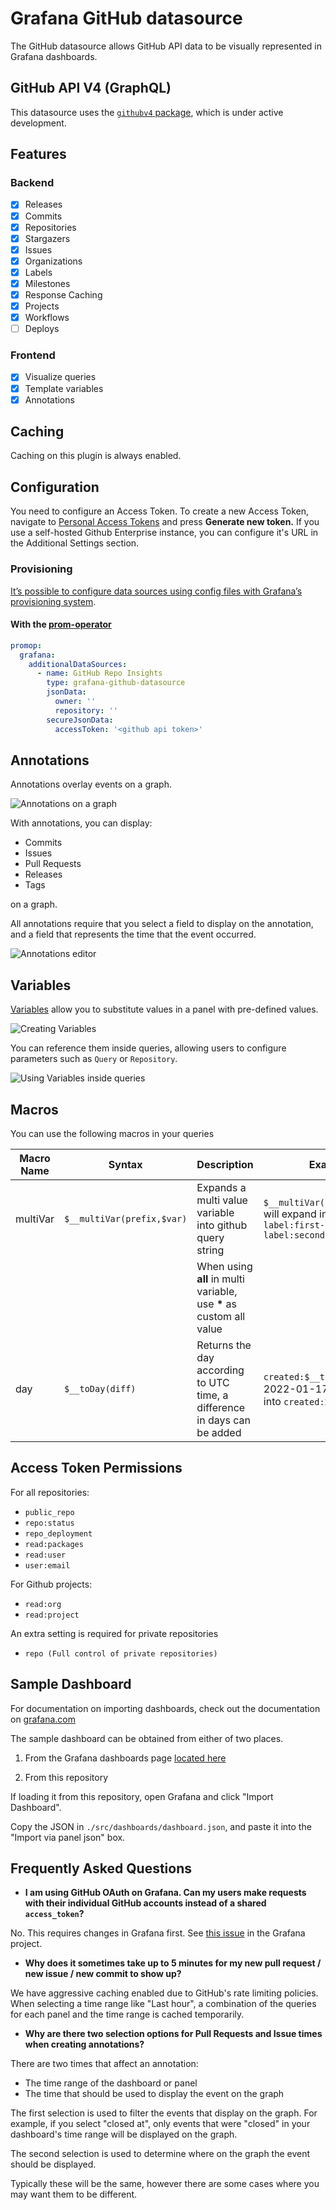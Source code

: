 # Grafana GitHub datasource

The GitHub datasource allows GitHub API data to be visually represented in Grafana dashboards.

## GitHub API V4 (GraphQL)

This datasource uses the [`githubv4` package](https://github.com/shurcooL/githubv4), which is under active development.

## Features

### Backend

- [x] Releases
- [x] Commits
- [x] Repositories
- [x] Stargazers
- [x] Issues
- [x] Organizations
- [x] Labels
- [x] Milestones
- [x] Response Caching
- [x] Projects
- [x] Workflows
- [ ] Deploys

### Frontend

- [x] Visualize queries
- [x] Template variables
- [x] Annotations

## Caching

Caching on this plugin is always enabled.

## Configuration

You need to configure an Access Token. To create a new Access Token, navigate to [Personal Access Tokens](https://github.com/settings/tokens) and press **Generate new token.**
If you use a self-hosted Github Enterprise instance, you can configure it's URL in the Additional Settings section.

### Provisioning

[It’s possible to configure data sources using config files with Grafana’s provisioning system](https://grafana.com/docs/grafana/latest/administration/provisioning/#data-sources).

#### With the [prom-operator](https://github.com/prometheus-operator/prometheus-operator)

```yaml
promop:
  grafana:
    additionalDataSources:
      - name: GitHub Repo Insights
        type: grafana-github-datasource
        jsonData:
          owner: ''
          repository: ''
        secureJsonData:
          accessToken: '<github api token>'
```

## Annotations

Annotations overlay events on a graph.

![Annotations on a graph](https://github.com/grafana/github-datasource/raw/main/docs/screenshots/annotations.png)

With annotations, you can display:

- Commits
- Issues
- Pull Requests
- Releases
- Tags

on a graph.

All annotations require that you select a field to display on the annotation, and a field that represents the time that the event occurred.

![Annotations editor](https://github.com/grafana/github-datasource/raw/main/docs/screenshots/annotations-editor.png)

## Variables

[Variables](https://grafana.com/docs/grafana/latest/variables/) allow you to substitute values in a panel with pre-defined values.

![Creating Variables](https://github.com/grafana/github-datasource/raw/main/docs/screenshots/variables-create.png)

You can reference them inside queries, allowing users to configure parameters such as `Query` or `Repository`.

![Using Variables inside queries](https://github.com/grafana/github-datasource/raw/main/docs/screenshots/using-variables.png)

## Macros

You can use the following macros in your queries

| Macro Name | Syntax                     | Description                                                              | Example                                                                              |
| ---------- | -------------------------- | ------------------------------------------------------------------------ | ------------------------------------------------------------------------------------ |
| multiVar   | `$__multiVar(prefix,$var)` | Expands a multi value variable into github query string                  | `$__multiVar(label,$labels)` will expand into `label:first-label label:second-label` |
|            |                            | When using **all** in multi variable, use **\*** as custom all value     |                                                                                      |
| day        | `$__toDay(diff)`           | Returns the day according to UTC time, a difference in days can be added | `created:$__toDay(-7)` on 2022-01-17 will expand into `created:2022-01-10`           |

## Access Token Permissions

For all repositories:

- `public_repo`
- `repo:status`
- `repo_deployment`
- `read:packages`
- `read:user`
- `user:email`

For Github projects:

- `read:org`
- `read:project`

An extra setting is required for private repositories

- `repo (Full control of private repositories)`

## Sample Dashboard

For documentation on importing dashboards, check out the documentation on [grafana.com](https://grafana.com/docs/grafana/latest/reference/export_import/#importing-a-dashboard)

The sample dashboard can be obtained from either of two places.

1. From the Grafana dashboards page [located here](https://grafana.com/grafana/dashboards/14000)

2. From this repository

If loading it from this repository, open Grafana and click "Import Dashboard".

Copy the JSON in `./src/dashboards/dashboard.json`, and paste it into the "Import via panel json" box.

## Frequently Asked Questions

- **I am using GitHub OAuth on Grafana. Can my users make requests with their individual GitHub accounts instead of a shared `access_token`?**

No. This requires changes in Grafana first. See [this issue](https://github.com/grafana/grafana/issues/26023) in the Grafana project.

- **Why does it sometimes take up to 5 minutes for my new pull request / new issue / new commit to show up?**

We have aggressive caching enabled due to GitHub's rate limiting policies. When selecting a time range like "Last hour", a combination of the queries for each panel and the time range is cached temporarily.

- **Why are there two selection options for Pull Requests and Issue times when creating annotations?**

There are two times that affect an annotation:

- The time range of the dashboard or panel
- The time that should be used to display the event on the graph

The first selection is used to filter the events that display on the graph. For example, if you select "closed at", only events that were "closed" in your dashboard's time range will be displayed on the graph.

The second selection is used to determine where on the graph the event should be displayed.

Typically these will be the same, however there are some cases where you may want them to be different.
